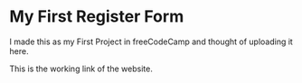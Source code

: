 # My First Register Form

I made this as my First Project in freeCodeCamp and thought of uploading it here.

This is the working link of the website.
